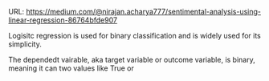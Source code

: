 URL: https://medium.com/@nirajan.acharya777/sentimental-analysis-using-linear-regression-86764bfde907

Logisitc regression is used for binary classification and is widely used for its simplicity.

The dependedt vairable, aka target variable or outcome variable, is binary, meaning it can two values like True or 
